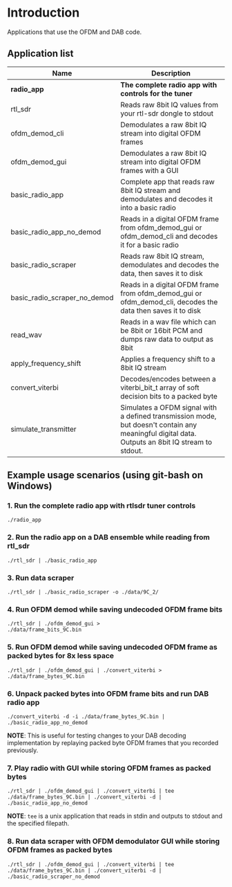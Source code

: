 # Introduction
Applications that use the OFDM and DAB code.

## Application list
| Name | Description |
| --- | --- |
| **radio_app** | **The complete radio app with controls for the tuner** |
| rtl_sdr | Reads raw 8bit IQ values from your rtl-sdr dongle to stdout |
| ofdm_demod_cli | Demodulates a raw 8bit IQ stream into digital OFDM frames |
| ofdm_demod_gui | Demodulates a raw 8bit IQ stream into digital OFDM frames with a GUI |
| basic_radio_app | Complete app that reads raw 8bit IQ stream and demodulates and decodes it into a basic radio |
| basic_radio_app_no_demod | Reads in a digital OFDM frame from ofdm_demod_gui or ofdm_demod_cli and decodes it for a basic radio |
| basic_radio_scraper | Reads raw 8bit IQ stream, demodulates and decodes the data, then saves it to disk |
| basic_radio_scraper_no_demod | Reads in a digital OFDM frame from ofdm_demod_gui or ofdm_demod_cli, decodes the data then saves it to disk |
| read_wav | Reads in a wav file which can be 8bit or 16bit PCM and dumps raw data to output as 8bit |
| apply_frequency_shift | Applies a frequency shift to a 8bit IQ stream |
| convert_viterbi | Decodes/encodes between a viterbi_bit_t array of soft decision bits to a packed byte |
| simulate_transmitter | Simulates a OFDM signal with a defined transmission mode, but doesn't contain any meaningful digital data. Outputs an 8bit IQ stream to stdout. |

## Example usage scenarios (using git-bash on Windows)
### 1. Run the complete radio app with rtlsdr tuner controls
<code>./radio_app</code>

### 2. Run the radio app on a DAB ensemble while reading from rtl_sdr

<code>./rtl_sdr | ./basic_radio_app</code>

### 3. Run data scraper

<code>./rtl_sdr | ./basic_radio_scraper -o ./data/9C_2/</code>

### 4. Run OFDM demod while saving undecoded OFDM frame bits

<code>./rtl_sdr | ./ofdm_demod_gui > ./data/frame_bits_9C.bin</code>

### 5. Run OFDM demod while saving undecoded OFDM frame as packed bytes for 8x less space

<code>./rtl_sdr | ./ofdm_demod_gui | ./convert_viterbi > ./data/frame_bytes_9C.bin</code>

### 6. Unpack packed bytes into OFDM frame bits and run DAB radio app

<code>./convert_viterbi -d -i ./data/frame_bytes_9C.bin | ./basic_radio_app_no_demod</code>

**NOTE**: This is useful for testing changes to your DAB decoding implementation by replaying packed byte OFDM frames that you recorded previously. 

### 7. Play radio with GUI while storing OFDM frames as packed bytes

<code>./rtl_sdr | ./ofdm_demod_gui | ./convert_viterbi | tee ./data/frame_bytes_9C.bin | ./convert_viterbi -d | ./basic_radio_app_no_demod</code>

**NOTE**: <code>tee</code> is a unix application that reads in stdin and outputs to stdout and the specified filepath.

### 8. Run data scraper with OFDM demodulator GUI while storing OFDM frames as packed bytes

<code>./rtl_sdr | ./ofdm_demod_gui | ./convert_viterbi | tee ./data/frame_bytes_9C.bin | ./convert_viterbi -d | ./basic_radio_scraper_no_demod</code>
